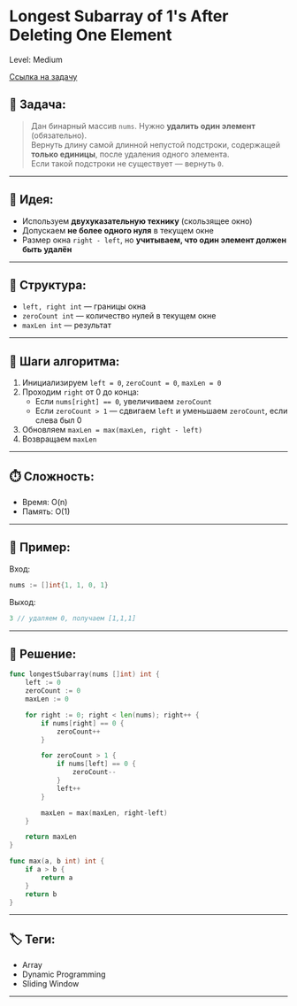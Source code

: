 # Longest Subarray of 1's After Deleting One Element

Level: Medium

[Ссылка на задачу](https://leetcode.com/problems/longest-subarray-of-1s-after-deleting-one-element/)

## 🧠 Задача:

> Дан бинарный массив `nums`. Нужно **удалить один элемент** (обязательно).  
> Вернуть длину самой длинной непустой подстроки, содержащей **только единицы**, после удаления одного элемента.  
> Если такой подстроки не существует — вернуть `0`.

---

## 📌 Идея:

- Используем **двухуказательную технику** (скользящее окно)
- Допускаем **не более одного нуля** в текущем окне
- Размер окна `right - left`, но **учитываем, что один элемент должен быть удалён**

---

## 📏 Структура:

- `left, right int` — границы окна
- `zeroCount int` — количество нулей в текущем окне
- `maxLen int` — результат

---

## 🔁 Шаги алгоритма:

1. Инициализируем `left = 0`, `zeroCount = 0`, `maxLen = 0`
2. Проходим `right` от 0 до конца:
   - Если `nums[right] == 0`, увеличиваем `zeroCount`
   - Если `zeroCount > 1` — сдвигаем `left` и уменьшаем `zeroCount`, если слева был 0
3. Обновляем `maxLen = max(maxLen, right - left)`
4. Возвращаем `maxLen`

---

## ⏱️ Сложность:

- Время: O(n)
- Память: O(1)

---

## 📄 Пример:

Вход:
```go
nums := []int{1, 1, 0, 1}
```

Выход:
```go
3 // удаляем 0, получаем [1,1,1]
```

---

## 📝 Решение:

```go
func longestSubarray(nums []int) int {
	left := 0
	zeroCount := 0
	maxLen := 0

	for right := 0; right < len(nums); right++ {
		if nums[right] == 0 {
			zeroCount++
		}

		for zeroCount > 1 {
			if nums[left] == 0 {
				zeroCount--
			}
			left++
		}

		maxLen = max(maxLen, right-left)
	}

	return maxLen
}

func max(a, b int) int {
	if a > b {
		return a
	}
	return b
}
```

---

## 🏷 Теги:
- Array
- Dynamic Programming
- Sliding Window

---
